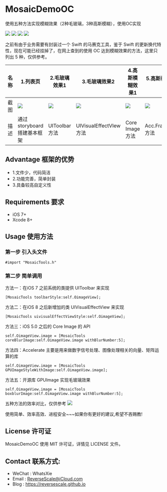 # MosaicDemoOC
使用五种方法实现模糊效果（2种毛玻璃，3种高斯模糊），使用OC实现

![](https://img.shields.io/badge/platform-iOS-red.svg) 
![](https://img.shields.io/badge/language-Objective--C-orange.svg) 
![](https://img.shields.io/badge/download-7.6MB-brightgreen.svg)
![](https://img.shields.io/badge/license-MIT%20License-brightgreen.svg) 

之前有由于业务需要有封装过一个 Swift 的马赛克工具，鉴于 Swift 的更新换代特性，现在可能已经挂掉了，在网上查到的使用 OC 达到模糊效果的方法，这里只列出 5 种，仅供参考。

| 名称 |1.列表页 |2.毛玻璃效果1 |3.毛玻璃效果2 |4.高斯模糊效果1 |5.高斯模糊效果2 |6.高斯模糊效果3 |
| ------------- | ------------- | ------------- | ------------- | ------------- | ------------- | ------------- |
| 截图 | ![](http://og1yl0w9z.bkt.clouddn.com/17-8-25/83835618.jpg) | ![](http://og1yl0w9z.bkt.clouddn.com/17-8-25/55833246.jpg) | ![](http://og1yl0w9z.bkt.clouddn.com/17-8-25/91365725.jpg) | ![](http://og1yl0w9z.bkt.clouddn.com/17-8-25/71751101.jpg) | ![](http://og1yl0w9z.bkt.clouddn.com/17-8-25/63012432.jpg) | ![](http://og1yl0w9z.bkt.clouddn.com/17-8-25/26533758.jpg) |
| 描述 | 通过 storyboard 搭建基本框架 | UIToolbar方法 | UIVisualEffectVIew方法 | Core Image方法 | Acc.Framework方法 | GPUImage方法 |


## Advantage 框架的优势
* 1.文件少，代码简洁
* 2.功能完善，简单封装
* 3.具备较高自定义性


## Requirements 要求
* iOS 7+
* Xcode 8+


## Usage 使用方法
### 第一步 引入头文件
```
#import "MosaicTools.h"
```
### 第二步 简单调用
方法一：在iOS 7 之前系统的类提供 UIToolbar 来实现

```
[MosaicTools toolbarStyle:self.OimageView];
```

方法二：在iOS 8 之后新增加的类 UIVisualEffectView 来实现

```
[MosaicTools uivisualEffectViewStyle:self.OimageView];
```

方法三：iOS 5.0 之后的 Core Image 的 API

```
self.OimageView.image = [MosaicTools coreBlurImage:self.OimageView.image withBlurNumber:5];
```

方法四：Accelerate 主要是用来做数字信号处理、图像处理相关的向量、矩阵运算的库

```
self.OimageView.image = [MosaicTools GPUImageStyleWithImage:self.OimageView.image];
```

方法五：开源库 GPUImage 实现毛玻璃效果

```
self.OimageView.image = [MosaicTools boxblurImage:self.OimageView.image withBlurNumber:5];
```

五种方法的效率对比，仅供参考
![](http://og1yl0w9z.bkt.clouddn.com/17-8-25/41437509.jpg)

使用简单、效率高效、进程安全~~~如果你有更好的建议,希望不吝赐教!


## License 许可证
MosaicDemoOC 使用 MIT 许可证，详情见 LICENSE 文件。


## Contact 联系方式:
* WeChat : WhatsXie
* Email : ReverseScale@iCloud.com
* Blog : https://reversescale.github.io
